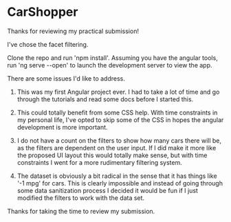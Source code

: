 # CarShopper

Thanks for reviewing my practical submission!

I've chose the facet filtering.

Clone the repo and run 'npm install'.
Assuming you have the angular tools, run 'ng serve --open' to launch the development
server to view the app.

There are some issues I'd like to address.

1. This was my first Angular project ever. I had to take
a lot of time and go through the tutorials and read some
docs before I started this.

2. This could totally benefit from some CSS help. 
With time constraints in my personal life, I've opted to 
skip some of the CSS in hopes the angular development is more
important. 

3. I do not have a count on the filters to show how many 
cars there will be, as the filters are dependent on the
user input. If I did make it more like the proposed UI layout
this would totally make sense, but with time constraints I
went for a more rudimentary filtering system.

4. The dataset is obviously a bit radical in the sense that
it has things like '-1 mpg' for cars. This is clearly impossible
and instead of going through some data sanitization process I 
decided it would be fun if I just modified the filters to work
with the data set.


Thanks for taking the time to review my submission.


